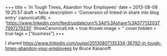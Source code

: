 +++
title = 'In Tough Times, Abandon Your Employees'
date = 2013-08-08 19:25:57
draft = false
description = 'Conversion of linked-in share into blog entry'
canonicalURL = 'https://www.linkedin.com/feed/update/urn%3Ali%3Ashare%3A5771320377997279235'
ShowCanonicalLink = true
#cover.image = ''
cover.hidden = true
tags = ["business"]
+++

I shared https://www.linkedin.com/pulse/20130807135334-36792-in-tough-times-abandon-your-employees
by Bruce Kasanoff.
